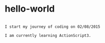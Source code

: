 # hello-world
~~~~~~~~~~~~~~

I start my journey of coding on 02/08/2015

I am currently learning ActionScript3.
